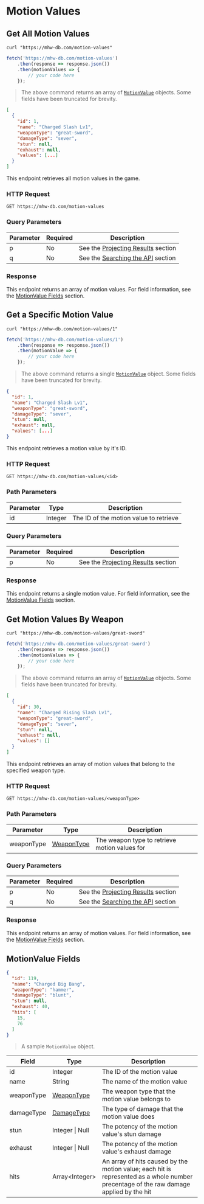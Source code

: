 # Motion Values
## Get All Motion Values
```shell
curl "https://mhw-db.com/motion-values"
```

```javascript
fetch('https://mhw-db.com/motion-values')
    .then(response => response.json())
    .then(motionValues => {
        // your code here
    });
```

> The above command returns an array of [`MotionValue`](#motionvalue-fields) objects. Some fields have been truncated for brevity.

```json
[
  {
    "id": 1,
    "name": "Charged Slash Lv1",
    "weaponType": "great-sword",
    "damageType": "sever",
    "stun": null,
    "exhaust": null,
    "values": [...]
  }
]
```

This endpoint retrieves all motion values in the game.

### HTTP Request
`GET https://mhw-db.com/motion-values`

### Query Parameters
Parameter | Required | Description
--------- | -------- | -----------
p | No | See the [Projecting Results](#projecting-results) section
q | No | See the [Searching the API](#searching-the-api) section

### Response
This endpoint returns an array of motion values. For field information, see the [MotionValue Fields](#motionvalue-fields) section.

## Get a Specific Motion Value
```shell
curl "https://mhw-db.com/motion-values/1"
```

```javascript
fetch('https://mhw-db.com/motion-values/1')
    .then(response => response.json())
    .then(motionValue => {
        // your code here
    });
```

> The above command returns a single [`MotionValue`](#motionvalue-fields) object. Some fields have been truncated for brevity.

```json
{
  "id": 1,
  "name": "Charged Slash Lv1",
  "weaponType": "great-sword",
  "damageType": "sever",
  "stun": null,
  "exhaust": null,
  "values": [...]
}
```

This endpoint retrieves a motion value by it's ID.

### HTTP Request
`GET https://mhw-db.com/motion-values/<id>`

### Path Parameters
Parameter | Type | Description
--------- | ---- | -----------
id | Integer | The ID of the motion value to retrieve

### Query Parameters
Parameter | Required | Description
--------- | -------- | -----------
p | No | See the [Projecting Results](#projecting-results) section

### Response
This endpoint returns a single motion value. For field information, see the [MotionValue Fields](#motionvalue-fields) section.

## Get Motion Values By Weapon
```shell
curl "https://mhw-db.com/motion-values/great-sword"
```

```javascript
fetch('https://mhw-db.com/motion-values/great-sword')
    .then(response => response.json())
    .then(motionValues => {
        // your code here
    });
```

> The above command returns an array of [`MotionValue`](#motionvalue-fields) objects. Some fields have been truncated for brevity.

```json
[
  {
    "id": 30,
    "name": "Charged Rising Slash Lv1",
    "weaponType": "great-sword",
    "damageType": "sever",
    "stun": null,
    "exhaust": null,
    "values": []
  }
]
```

This endpoint retrieves an array of motion values that belong to the specified weapon type.

### HTTP Request
`GET https://mhw-db.com/motion-values/<weaponType>`

### Path Parameters
Parameter | Type | Description
--------- | ---- | -----------
weaponType | [WeaponType](#weapon-types) | The weapon type to retrieve motion values for

### Query Parameters
Parameter | Required | Description
--------- | -------- | -----------
p | No | See the [Projecting Results](#projecting-results) section
q | No | See the [Searching the API](#searching-the-api) section

### Response
This endpoint returns an array of motion values. For field information, see the [MotionValue Fields](#motionvalue-fields) section.

## MotionValue Fields
```json
{
  "id": 119,
  "name": "Charged Big Bang",
  "weaponType": "hammer",
  "damageType": "blunt",
  "stun": null,
  "exhaust": 40,
  "hits": [
    15,
    76
  ]
}
```

> A sample `MotionValue` object.

Field | Type | Description
----- | ---- | -----------
id | Integer | The ID of the motion value
name | String | The name of the motion value
weaponType | [WeaponType](#weapon-types) | The weapon type that the motion value belongs to
damageType | [DamageType](#damage-types) | The type of damage that the motion value does
stun | Integer &#124; Null | The potency of the motion value's stun damage
exhaust | Integer &#124; Null | The potency of the motion value's exhaust damage
hits | Array&lt;Integer&gt; | An array of hits caused by the motion value; each hit is represented as a whole number precentage of the raw damage applied by the hit